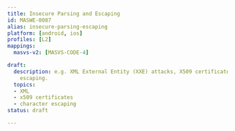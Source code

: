 ```yaml
---
title: Insecure Parsing and Escaping
id: MASWE-0087
alias: insecure-parsing-escaping
platform: [android, ios]
profiles: [L2]
mappings:
  masvs-v2: [MASVS-CODE-4]

draft:
  description: e.g. XML External Entity (XXE) attacks, X509 certificate parsing, character
    escaping.
  topics:
  - XML
  - x509 certificates
  - character escaping
status: draft

---
```


